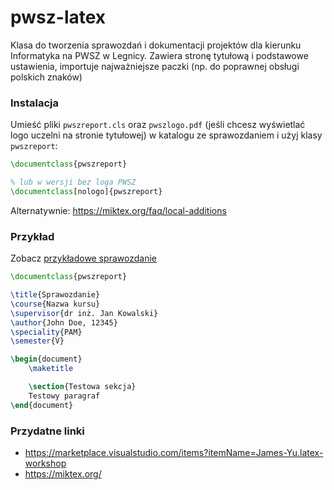 # pwsz-latex

Klasa do tworzenia sprawozdań i dokumentacji projektów dla kierunku Informatyka na PWSZ w Legnicy. Zawiera stronę tytułową i podstawowe ustawienia, importuje najważniejsze paczki (np. do poprawnej obsługi polskich znaków)

### Instalacja

Umieść pliki `pwszreport.cls` oraz `pwszlogo.pdf` (jeśli chcesz wyświetlać logo uczelni na stronie tytułowej) w katalogu ze sprawozdaniem i użyj klasy `pwszreport`:

```tex
\documentclass{pwszreport}

% lub w wersji bez loga PWSZ
\documentclass[nologo]{pwszreport}
```

Alternatywnie:
https://miktex.org/faq/local-additions

### Przykład

Zobacz [przykładowe sprawozdanie](example/report.pdf)

```tex
\documentclass{pwszreport}

\title{Sprawozdanie}
\course{Nazwa kursu}
\supervisor{dr inż. Jan Kowalski}
\author{John Doe, 12345}
\speciality{PAM}
\semester{V}

\begin{document}
    \maketitle

    \section{Testowa sekcja}
    Testowy paragraf
\end{document}
```

### Przydatne linki

- https://marketplace.visualstudio.com/items?itemName=James-Yu.latex-workshop
- https://miktex.org/
